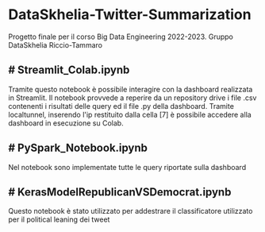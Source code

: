 # DataSkhelia-Twitter-Summarization
Progetto finale per il corso Big Data Engineering 2022-2023. Gruppo DataSkhelia Riccio-Tammaro

## # Streamlit_Colab.ipynb
Tramite questo notebook è possibile interagire con la dashboard realizzata in Streamlit. Il notebook provvede a reperire da un repository drive i file .csv contenenti i risultati delle query ed il file .py della dashboard.
Tramite localtunnel, inserendo l'ip restituito dalla cella [7] è possibile accedere alla dashboard in esecuzione su Colab.
## # PySpark_Notebook.ipynb
Nel notebook sono implementate tutte le query riportate sulla dashboard 
## # KerasModelRepublicanVSDemocrat.ipynb
Questo notebook è stato utilizzato per addestrare il classificatore utilizzato per il political leaning dei tweet
